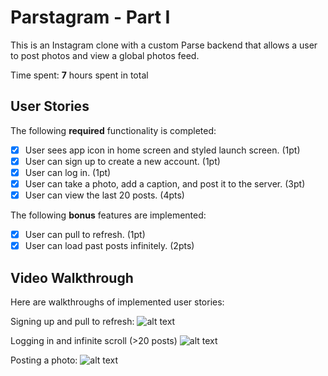 # Parstagram - Part I

This is an Instagram clone with a custom Parse backend that allows a user to post photos and view a global photos feed.

Time spent: **7** hours spent in total

## User Stories

The following **required** functionality is completed:

- [x] User sees app icon in home screen and styled launch screen. (1pt)
- [x] User can sign up to create a new account. (1pt)
- [x] User can log in. (1pt)
- [x] User can take a photo, add a caption, and post it to the server. (3pt)
- [x] User can view the last 20 posts. (4pts)

The following **bonus** features are implemented:

- [x] User can pull to refresh. (1pt)
- [x] User can load past posts infinitely. (2pts)

## Video Walkthrough

Here are walkthroughs of implemented user stories:

Signing up and pull to refresh:
![alt text](https://github.com/nicholas-palermo/Parstagram/blob/8e281373ce2efe34e20bf144774252507a261294/Parstagram_Signup_PullToRefresh.gif)




Logging in and infinite scroll (>20 posts)
![alt text](https://github.com/nicholas-palermo/Parstagram/blob/8e281373ce2efe34e20bf144774252507a261294/Parstagram_SignIn_InfiniteScroll20+Photos.gif)




Posting a photo:
![alt text](https://github.com/nicholas-palermo/Parstagram/blob/8e281373ce2efe34e20bf144774252507a261294/Parstagram_PostAPhoto.gif)
